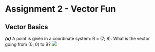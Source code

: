 # Assignment 2 - Vector Fun

## Vector Basics

***(a)*** A point is given in a coordinate system: B = (7; 8). What is the vector going from (0; 0) to B? <img src="https://latex.codecogs.com/gif.latex?u&space;=&space;OB&space;=&space;(7-0,8-0)=(7,8)">  



